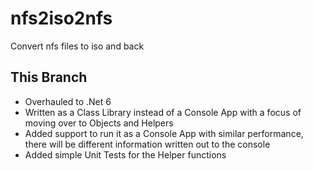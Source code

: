 # nfs2iso2nfs
Convert nfs files to iso and back

## This Branch
* Overhauled to .Net 6
* Written as a Class Library instead of a Console App with a focus of moving over to Objects and Helpers
* Added support to run it as a Console App with similar performance, there will be different information written out to the console
* Added simple Unit Tests for the Helper functions
